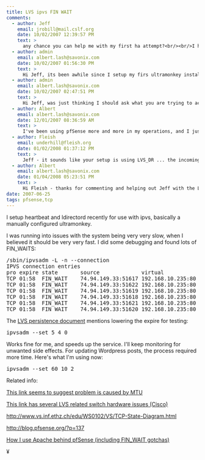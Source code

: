 ```yaml
---
title: LVS ipvs FIN WAIT
comments:
  - author: Jeff
    email: jrobill@mail.cslf.org
    date: 10/02/2007 12:39:57 PM
    text: >
      any chance you can help me with my first ha attempt?<br/><br/>I have two ubuntu servers installed with ipvsadm ldirectd and heartbeat.  I have two iis servers running.    All of this is in vmware server, so its all on a virtual network in vmware.<br/><br/>The ultramonkey documentation for debian, lots of websites, and this link <a href="http://www.puryear-it.com/pubs/conferences/lisa2003/download-lisa/lvs-3.ppt#295,43,LVS-DR" rel="nofollow">http://www.puryear-it.com/pubs/conferences/lisa2003/download-lisa/lvs-3.ppt#295,43,LVS-DR</a>  all helped get it started, but it still doesnt work.<br/><br/>The virtual IP is created.  When I looked ipvsadm -l -n --stats it shows<br/><br/>connections on the VIP, and both RIP servers.   The load balancing appears to be working perfectly as the connections and inpkts are spread across both RIP1 and RIP2.    However, there is zero outpkts for any of the connections.<br/><br/>No matter how I configure this it never sends anything out.<br/><br/>Thanks in advance for any advice you can offer.
  - author: admin
    email: albert.lash@savonix.com
    date: 10/02/2007 01:56:30 PM
    text: >
      Hi Jeff, its been awhile since I setup my firs ultramonkey install... nothing springs to mind.
  - author: admin
    email: albert.lash@savonix.com
    date: 10/02/2007 02:47:51 PM
    text: >
      Hi Jeff, was just thinking I should ask what you are trying to accomplish? It you are doing basic load balancing, check out pfsense. It uses the pf packet filter from openbsd and works really well for simple setups, and I believe there is a VMWare image with two setup. Let me know what you think.
  - author: Albert
    email: albert.lash@savonix.com
    date: 12/01/2007 08:36:59 AM
    text: >
      I've been using pfSense more and more in my operations, and I just added a link to their blog which features a diagram of TCP states I found helpful.<br/><br/>In the pfSense load balancer, I was seeing a lot of fin_wait states too, so I switched from tcp monitoring to icmp. Not sure how or if that will change anything, but I imagine it will reduce load on the pfsense machine a little, at the cost of the heartbeat being slightly less accurate - in that the icmp could be "alive", but the load balanced web server be down. In the case I'm referring to in this context, I'm merely load balancing across two nic cards on one server, so if the tcp service is down for one, its most likely down for both. On the flip side, if the icmp is down for one, it would mean tcp would be down for the same one, but not necessarily icmp or tcp for the other.
  - author: Fleish
    email: underhill@fleish.org
    date: 01/02/2008 01:37:12 PM
    text: >
      Jeff - it sounds like your setup is using LVS_DR ... the incoming packets go through the IPVS code ... but the outbound packets are simply routed back out the network stack ... hence you won't see any outgoing packets/connections in the IPVS tables.
  - author: Albert
    email: albert.lash@savonix.com
    date: 01/04/2008 05:23:51 PM
    text: >
      Hi Fleish - thanks for commenting and helping out Jeff with the LVS_DR setup.
date: 2007-06-25
tags: pfsense,tcp
---
```

I setup heartbeat and ldirectord recently for use with ipvs, basically a manually configured ultramonkey.

I was running into issues with the system being very very slow, when I believed it should be very very fast. I did some debugging and found lots of FIN_WAITS:

<pre>/sbin/ipvsadm -L -n --connection
IPVS connection entries
pro expire state       source             virtual            destination
TCP 01:58  FIN_WAIT    74.94.149.33:51617 192.168.10.235:80  192.168.10.12:80
TCP 01:58  FIN_WAIT    74.94.149.33:51622 192.168.10.235:80  192.168.10.12:80
TCP 01:58  FIN_WAIT    74.94.149.33:51619 192.168.10.235:80  192.168.10.12:80
TCP 01:58  FIN_WAIT    74.94.149.33:51618 192.168.10.235:80  192.168.10.12:80
TCP 01:58  FIN_WAIT    74.94.149.33:51621 192.168.10.235:80  192.168.10.12:80
TCP 01:58  FIN_WAIT    74.94.149.33:51620 192.168.10.235:80  192.168.10.12:80
</pre>

The <a href="http://www.austintek.com/LVS/LVS-HOWTO/HOWTO/LVS-HOWTO.persistent_connection.html">LVS persistence document</a> mentions lowering the expire for testing:

<pre>ipvsadm --set 5 4 0</pre>

Works fine for me, and speeds up the service. I'll keep monitoring for unwanted side effects. For updating Wordpress posts, the process required more time. Here's what I'm using now:

<pre>ipvsadm --set 60 10 2</pre>

Related info:

<a href="http://readlist.com/lists/linuxvirtualserver.org/lvs-users/0/4799.html">This link seems to suggest problem is caused by MTU</a>

<a href="http://www.austintek.com/LVS/LVS-HOWTO/HOWTO/LVS-HOWTO.weird_hardware.html">This link has several LVS related switch hardware issues (Cisco)</a>

<a href="http://www.vs.inf.ethz.ch/edu/WS0102/VS/TCP-State-Diagram.html%22">http://www.vs.inf.ethz.ch/edu/WS0102/VS/TCP-State-Diagram.html</a>

<a href="http://blog.pfsense.org/?p=137">http://blog.pfsense.org/?p=137</a>

<a href="http://www.docunext.com/blog/2007/06/lvs-ipvs-fin-wait.html">How I use Apache behind pfSense (including FIN_WAIT gotchas)</a>

¥

